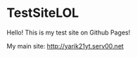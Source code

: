 # TestSiteLOL

Hello! This is my test site on Github Pages!


My main site: http://yarik21yt.serv00.net
